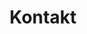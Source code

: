 ---
layout: "layouts/default.njk"
title: "Kontakt"
description: Beskrivelse af hvad siden handler om.
eleventyNavigation:
  title: Kontakt
  key: contact
  order: 6
---
